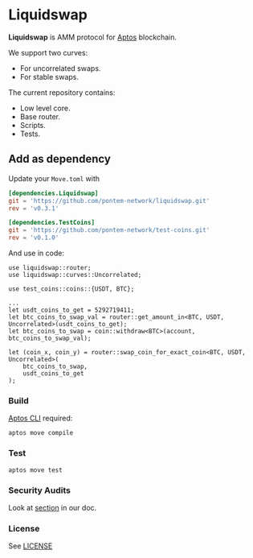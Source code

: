 # Liquidswap

**Liquidswap** is AMM protocol for [Aptos](https://www.aptos.com/) blockchain. 

We support two curves:

* For uncorrelated swaps.
* For stable swaps.

The current repository contains: 

* Low level core.
* Base router.
* Scripts.
* Tests.

## Add as dependency

Update your `Move.toml` with

```toml
[dependencies.Liquidswap]
git = 'https://github.com/pontem-network/liquidswap.git'
rev = 'v0.3.1'

[dependencies.TestCoins]
git = 'https://github.com/pontem-network/test-coins.git'
rev = 'v0.1.0'
```

And use in code:

```move
use liquidswap::router;
use liquidswap::curves::Uncorrelated;

use test_coins::coins::{USDT, BTC};

...
let usdt_coins_to_get = 5292719411;
let btc_coins_to_swap_val = router::get_amount_in<BTC, USDT, Uncorrelated>(usdt_coins_to_get);
let btc_coins_to_swap = coin::withdraw<BTC>(account, btc_coins_to_swap_val);

let (coin_x, coin_y) = router::swap_coin_for_exact_coin<BTC, USDT, Uncorrelated>(
    btc_coins_to_swap,
    usdt_coins_to_get
);
```


### Build

[Aptos CLI](https://github.com/aptos-labs/aptos-core/releases) required:

    aptos move compile

### Test

    aptos move test

### Security Audits

Look at [section](https://docs.liquidswap.com/#security-audits) in our doc.

### License

See [LICENSE](LICENSE)

